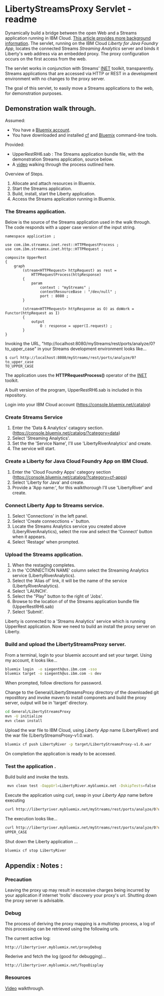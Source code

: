 # LibertyStreamsProxy Servlet - readme

Dynamically build a bridge between the open Web and a Streams application running in IBM Cloud.
[This article provides more background information](https://developer.ibm.com/streamsdev/2018/04/01/connecting-internet-streams-ibm-cloud/).
The servlet, running on the IBM Cloud *Liberty for Java Foundry App*, locates the connected Streams *Streaming Analytics* server and
binds it Liberty's web address via an embedded proxy. The proxy configuration occurs on the first access from the web.

The servlet works in conjunction with Streams' [INET](http://ibmstreams.github.io/streamsx.inet/) toolkit, transparently.
Streams applications that are accessed via HTTP or REST in a development environment with no changes to the proxy server.

The goal of this servlet, to easily move a Streams applications to the web, for demonstration purposes.


## Demonstration walk through.

Assumed:
 * You have a [Bluemix account](https://console.ng.bluemix.net/registration/).
 * You have downloaded and installed [cf](https://github.com/cloudfoundry/cli#downloads) and [Bluemix](https://console.bluemix.net/docs/starters/install_cli.html) command-line tools.

Provided:
 * UpperRestRH6.sab : The Streams application bundle file, with the demonstration Streams application, source below.
 * A [video](https://youtu.be/v0upqnUWz74) walking through the process outlined here.


Overview of Steps.

1. Allocate and attach resources in Bluemix.
2. Start the Streams application.
3. Build, install, start  the Liberty application.
4. Access the Streams application running in Bluemix.


### The Streams application.

Below is the source of the Streams application used in the walk through. The code responds with a upper case version of the input string.

```
namespace application ;

use com.ibm.streamsx.inet.rest::HTTPRequestProcess ;
use com.ibm.streamsx.inet.http::HTTPRequest ;

composite UpperRest
{
	graph
		(stream<HTTPRequest> httpRequest) as rest =
			HTTPRequestProcess(httpResponse)
		{
			param
				context : "myStreams" ;
				contextResourceBase : "/dev/null" ;
				port : 8080 ;
		}

		(stream<HTTPRequest> httpResponse as O) as doWork = Functor(httpRequest as I)
		{
			output
				O : response = upper(I.request) ;
		}
}
```
Invoking the URL, "http://localhost:8080/myStreams/rest/ports/analyze/0?to_upper_case" in your Streams development environment looks like...

```
$ curl http://localhost:8080/myStreams/rest/ports/analyze/0?to_upper_case
TO_UPPER_CASE
```

The application uses the **HTTPRequestProcess()** operator of the [INET](http://ibmstreams.github.io/streamsx.inet/) toolkit.


A built version of the program, UpperRestRH6.sab is included in this repository. 

Login into your IBM Cloud account (https://console.bluemix.net/catalog)

### Create Streams Service
1. Enter the 'Data & Analytics' catagory section. (https://console.bluemix.net/catalog/?category=data)
2. Select 'Streaming Analytics'.
3. Set the the 'Service Name', I'll use 'LibertyRiverAnalytics' and create.
4. The service will start.

### Create a Liberty for Java Cloud Foundry App on IBM Cloud.
1. Enter the 'Cloud Foundry Apps' category section (https://console.bluemix.net/catalog/?category=cf-apps)
2. Select 'Liberty for Java' and create.
3. Provide a 'App name:', for this walkthorough I'll use 'LibertyRiver' and create.

### Connect Liberty App to Streams service.
1. Select 'Connections' in the left panel.
2. Select 'Create connecctions +' button.
3. Locate the Streams Analytics service you created above (LiberyRiverAnalytics), select the row and select the 'Connect' button when it appears.
4. Select 'Restage' when prompted.

### Upload the Streams application.
1. When the restaging completes.
2. In the 'CONNECTION NAME' column select the Streaming Analytics service (LibertyRiverAnalytics).
3. Select the 'Alias of' link, it will be the name of the service (LibertyRiverAnalytics).
4. Select 'LAUNCH'.
5. Select the "Play" button to the right of 'Jobs'.
6. Browse to the location of of the Streams application bundle file (UpperRestRH6.sab)
7. Select 'Submit'.

Liberty is connected to a 'Streams Analytics' service which is running UpperRest application. Now
we need to build an install the proxy server on Liberty.

### Build and upload the LibertyStreamsProxy server.

From a terminal, login to your bluemix account and set your target. Using my account, it looks like...

```bash
bluemix login  -o siegenth@us.ibm.com -sso
bluemix target -o siegenth@us.ibm.com -s dev
````
When prompted, follow directions for password.

Change to the General/LibertyStreamsProxy directory of the downloaded git repostitory and invoke maven to install componets and build the proxy server, output will be in 'target' directory.

```bash
cd General/LibertyStreamsProxy
mvn -U initialize
mvn clean install
```

Upload the war file to IBM Cloud, using *Liberty App* name (LibertyRiver) and the war file (LibertyStreamsProxy-v1.0.war).
```bash
bluemix cf push LibertyRiver -p target/LibertyStreamsProxy-v1.0.war
```
On completion the application is ready to be accessed.

### Test the application .
Build build and invoke the tests.

```bash
 mvn clean test -DappUrl=LibertyRiver.mybluemix.net -DskipTests=false
```
Execute the application using curl, swap in your *Liberty App* name before executing
```bash
curl http://libertyriver.mybluemix.net/myStreams/rest/ports/analyze/0?upper_case
```
The execution looks like...

```bash
curl http://libertyriver.mybluemix.net/myStreams/rest/ports/analyze/0?upper_case
UPPER_CASE
```

Shut down the Liberty application ...

```bash
bluemix cf stop LibertyRiver
```
## Appendix : Notes :

### Precaution
Leaving the proxy up may result in excessive charges being incurred by your application if internet 'trolls' discovery your proxy's url. Shutting down the proxy server is advisable.

### Debug
The process of deriving the proxy mapping is a multistep process, a log of
this processing can be retrieved using the following urls.

The current active log:
```www
http://libertyriver.mybluemix.net/proxyDebug
```

Rederive and fetch the log (good for debugging)...
```web
http://libertyriver.mybluemix.net/TopoDisplay
```

### Resources

[Video](https://youtu.be/v0upqnUWz74) walkthrough.

